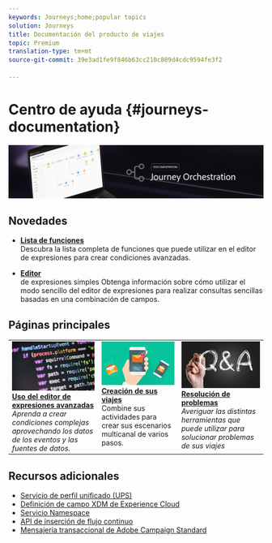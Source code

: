 ```yaml
---
keywords: Journeys;home;popular topics
solution: Journeys
title: Documentación del producto de viajes
topic: Premium
translation-type: tm+mt
source-git-commit: 39e3ad1fe9f846b63cc210c809d4cdc9594fe3f2

---
```



# Centro de ayuda {#journeys-documentation}

![](using/assets/do-not-localize/bannerjourney.png)

## Novedades

* **[Lista de funciones](using/expression/functions.md)**<br/>Descubra la lista completa de funciones que puede utilizar en el editor de expresiones para crear condiciones avanzadas.

* **[Editor](using/building-journeys/about-orchestration-activities.md)**<br/>de expresiones simples Obtenga información sobre cómo utilizar el modo sencillo del editor de expresiones para realizar consultas sencillas basadas en una combinación de campos.

## Páginas principales

<table>
<tr>
  <td valign="top">
    <a href="using/expression/expressionadvanced.md">
      <img alt="condiciones" src="using/assets/do-not-localize/dev.png"/>
    </a>
    <div>
    <a href="using/expression/expressionadvanced.md"><strong>Uso del editor de expresiones avanzadas</strong></a>
    </div>
    <em>Aprenda a crear condiciones complejas aprovechando los datos de los eventos y las fuentes de datos. </em>
    <br>
  </td>
  <td valign="top">
    <a href="using/building-journeys/journey.md">
      <img alt="generar" src="using/assets/do-not-localize/design.png"/>
    </a>
    <div>
    <a href="using/building-journeys/journey.md"><strong>Creación de sus viajes</strong></a>
    </div>
    <em></em>Combine sus actividades para crear sus escenarios multicanal de varios pasos.
    <br>
  </td>
  <td valign="top">
        <a href="using/about/troubleshooting.md">
       <img alt="Desarrolladores" src="using/assets/do-not-localize/FAQ.png" />
       </a>
    <div>
    <a href="using/about/troubleshooting.md"><strong>Resolución de problemas</strong></a>
    </div>
     <em>Averiguar las distintas herramientas que puede utilizar para solucionar problemas de sus viajes</em><br>
  </td>
</tr>
</table>

## Recursos adicionales

* [Servicio de perfil unificado (UPS)](https://www.adobe.io/apis/cloudplatform/dataservices/profile-identity-segmentation/profile-identity-segmentation-services.html#!api-specification/markdown/narrative/technical_overview/unified_profile_architectural_overview/unified_profile_architectural_overview.md)
* [Definición de campo XDM de Experience Cloud](https://www.adobe.io/apis/cloudplatform/dataservices/xdm.html)
* [Servicio Namespace](https://www.adobe.io/apis/cloudplatform/dataservices/profile-identity-segmentation/profile-identity-segmentation-services.html#!api-specification/markdown/narrative/technical_overview/identity_namespace_overview/identity_namespace_overview.md)
* [API de inserción de flujo continuo](https://www.adobe.io/apis/cloudplatform/dataservices/data-ingestion/data-ingestion-services.html#!api-specification/markdown/narrative/technical_overview/streaming_ingest/getting_started_with_platform_streaming_ingestion.md)
* [Mensajería transaccional de Adobe Campaign Standard](https://docs.adobe.com/content/help/en/campaign-standard/using/communication-channels/transactional-messaging/about-transactional-messaging.html)
